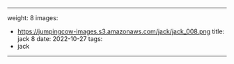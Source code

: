 
---
weight: 8
images:
- https://jumpingcow-images.s3.amazonaws.com/jack/jack_008.png
title: jack 8
date: 2022-10-27
tags:
- jack
---
